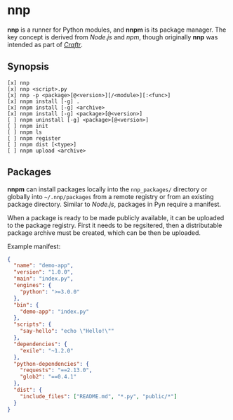 # nnp

**nnp** is a runner for Python modules, and **nnpm** is its package manager.
The key concept is derived from *Node.js* and *npm*, though originally **nnp**
was intended as part of *[Craftr]*.

  [Craftr]: https://craftr.net

## Synopsis

    [x] nnp
    [x] nnp <script>.py
    [x] nnp -p <package>[@<version>][/<module>][:<func>]
    [x] nnpm install [-g] .
    [x] nnpm install [-g] <archive>
    [x] nnpm install [-g] <package>[@<version>]
    [ ] nnpm uninstall [-g] <package>[@<version>]
    [ ] nnpm init
    [ ] nnpm ls
    [ ] nnpm register
    [ ] nnpm dist [<type>]
    [ ] nnpm upload <archive>

## Packages

**nnpm** can install packages locally into the `nnp_packages/` directory or
globally into `~/.nnp/packages` from a remote registry or from an existing
package directory. Similar to *Node.js*, packages in Pyn require a manifest.

When a package is ready to be made publicly available, it can be uploaded to
the package registry. First it needs to be regsitered, then a distributable
package archive must be created, which can be then be uploaded.

Example manifest:

```json
{
  "name": "demo-app",
  "version": "1.0.0",
  "main": "index.py",
  "engines": {
    "python": ">=3.0.0"
  },
  "bin": {
    "demo-app": "index.py"
  },
  "scripts": {
    "say-hello": "echo \"Hello!\""
  },
  "dependencies": {
    "exile": "~1.2.0"
  },
  "python-dependencies": {
    "requests": "==2.13.0",
    "glob2": "==0.4.1"
  },
  "dist": {
    "include_files": ["README.md", "*.py", "public/*"]
  }
}
```
